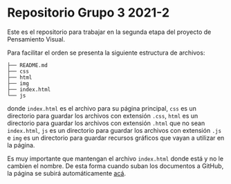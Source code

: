 # Repositorio Grupo 3 2021-2

Este es el repositorio para trabajar en la segunda etapa del proyecto de Pensamiento Visual.

Para facilitar el orden se presenta la siguiente estructura de archivos:

```
├── README.md
├── css
├── html
├── img
├── index.html
└── js
```

donde `index.html` es el archivo para su página principal, `css` es un directorio para guardar los archivos con extensión `.css`, `html` es un directorio para guardar los archivos con extensión `.html` que no sean `index.html`, `js` es un directorio para guardar los archivos con extensión `.js` e `img` es un directorio para guardar recursos gráficos que vayan a utilizar en la página.

Es muy importante que mantengan el archivo `index.html` donde está y no le cambien el nombre. De esta forma cuando suban los documentos a GitHub, la página se subirá automáticamente [acá](https://pensamientovisual.github.io/grupo3-2021-2/).